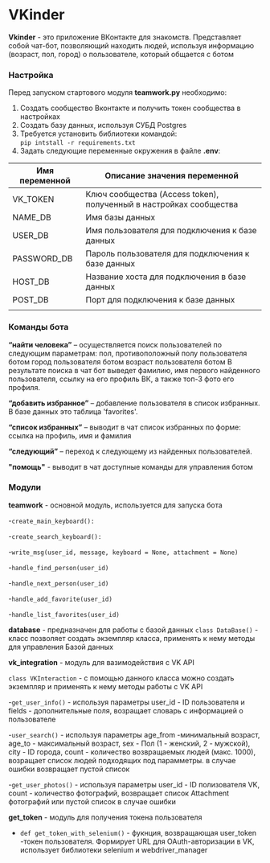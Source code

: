 # VKinder
**Vkinder** - это приложение ВКонтакте для знакомств. Представляет собой чат-бот, позволяющий находить людей, используя информацию (возраст, пол, город) о пользователе, который общается с ботом

### Настройка
Перед запуском стартового модуля **teamwork.py** необходимо:
1. Создать сообщество Вконтакте и получить токен сообщества в настройках
2. Создать базу данных, используя СУБД Postgres
3. Требуется установить библиотеки командой:  
`pip intstall -r requirements.txt`
4. Задать следующие переменные окружения в файле **.env**:

| Имя переменной | Описание значения переменной                      |
|----------------|---------------------------------------------------|
| VK_TOKEN       | Ключ сообщества (Access token), полученный в настройках сообщества                                                  |
| NAME_DB        | Имя базы данных                                   |
| USER_DB        | Имя пользователя для подключения к базе данных    |
| PASSWORD_DB    | Пароль пользователя для подключения к базе данных |
| HOST_DB        | Название хоста для подключения в базе данных      |
| POST_DB        | Порт для подключения к базе данных                |
|                |                                                   |

### Команды бота

**“найти человека”** – осуществляется поиск пользователей по следующим параметрам:
пол, противоположный полу пользователя ботом
город пользователя ботом
возраст пользователя ботом
В результате поиска в чат бот выведет фамилию, имя первого найденного пользователя, ссылку на его профиль ВК, а также топ-3 фото его профиля.

**“добавить избранное”** – добавление пользователя в список избранных. В базе данных это таблица 'favorites'.

**“список избранных”** – выводит в чат список избранных по форме: ссылка на профиль, имя и фамилия

**“следующий”** – переход к следующему из найденных пользователей.

**"помощь"** - выводит в чат доступные команды для управления ботом


### Модули
**teamwork** - основной модуль, используется для запуска бота

-`create_main_keyboard():`

-`create_search_keyboard():`

-`write_msg(user_id, message, keyboard = None, attachment = None)`

-`handle_find_person(user_id)`

-`handle_next_person(user_id)`

-`handle_add_favorite(user_id)`

-`handle_list_favorites(user_id)`


**database** - предназначен для работы с базой данных
`class DataBase()` - класс позволяет создать экземпляр класса, применять к нему методы для управления Базой данных



**vk_integration** - модуль для вазимодействия с VK API

`class VKInteraction` - с помощью данного класса можно создать экземпляр и применять к нему методы работы с VK API

-`get_user_info()` - используя параметры user_id - ID пользователя  и fields - дополнительные поля, возращает словарь с информацией о пользователе

-`user_search()` - используя параметры age_from -минимальный возраст, age_to - максимальный возраст, sex - Пол (1 - женский, 2 - мужской), 
city - ID города, count - количество возвращаемых людей (макс. 1000), возращает список людей подходящих под парамметры. в случае ошибки возвращает пустой список


-`get_user_photos()` - используя параметры user_id - ID полизователя VK, count - количество фотографий, 
возвращает список Attachment фотографий или пустой список в случае ошибки

**get_token** - модуль для получения токена пользователя

- `def get_token_with_selenium()` - фукнция, возвращающая user_token -токен пользователя. Формирует URL для OAuth-авторизации в VK, использует библиотеки selenium и webdriver_manager




